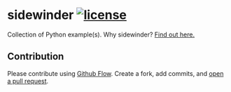 # sidewinder [![license](https://img.shields.io/github/license/mashape/apistatus.svg?maxAge=2592000)](LICENSE)

Collection of Python example(s). Why sidewinder? [Find out here.](http://www.thesaurus.net/sidewinder)

## Contribution

Please contribute using [Github Flow](https://guides.github.com/introduction/flow/). Create a fork, add commits, and [open a pull request](https://github.com/fraction/readme-boilerplate/compare/).